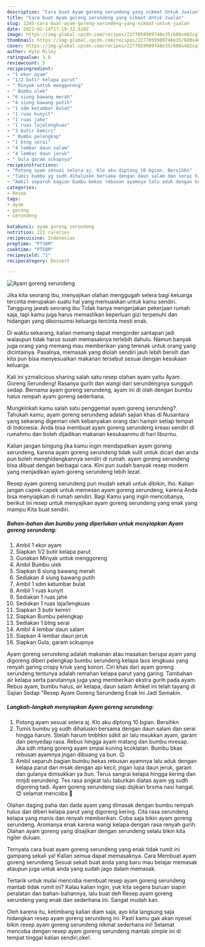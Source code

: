 ```yaml
---
description: "Cara buat Ayam goreng serundeng yang nikmat Untuk Jualan"
title: "Cara buat Ayam goreng serundeng yang nikmat Untuk Jualan"
slug: 1245-cara-buat-ayam-goreng-serundeng-yang-nikmat-untuk-jualan
date: 2021-02-14T17:19:32.510Z
image: https://img-global.cpcdn.com/recipes/2277059989748e35/680x482cq70/ayam-goreng-serundeng-foto-resep-utama.jpg
thumbnail: https://img-global.cpcdn.com/recipes/2277059989748e35/680x482cq70/ayam-goreng-serundeng-foto-resep-utama.jpg
cover: https://img-global.cpcdn.com/recipes/2277059989748e35/680x482cq70/ayam-goreng-serundeng-foto-resep-utama.jpg
author: Kyle Riley
ratingvalue: 3.8
reviewcount: 5
recipeingredient:
- "1 ekor ayam"
- "1/2 butir kelapa parut"
- " Minyak untuk menggoreng"
- " Bumbu ulek"
- "6 siung bawang merah"
- "4 siung bawang putih"
- "1 sdm ketumbar bulat"
- "1 ruas kunyit"
- "1 ruas jahe"
- "1 ruas lajalengkuas"
- "3 butir kemiri"
- " Bumbu pelengkap"
- "1 btng serai"
- "4 lembar daun salam"
- "4 lembar daun jeruk"
- " Gula garam sckupnya"
recipeinstructions:
- "Potong ayam sesuai selera aj. Klo aku diptong 10 bgian. Bersihkn"
- "Tumis bumbu yg sudh dihaluskn bersama dengan daun salam dan serai hingga harum. Stelah harum tmbhkn sdkit air lalu msukkan ayam, garam dan penyedap rasa. Rebus hingga ayam matang dan bumbu mresap. Jka sdh mtang goreng ayam smpai kuning kcoklatan. Bumbu bkas rebusan ayamnya jngan dibuang ya bun. 😉"
- "Ambil separuh bagian bumbu bekas rebusan ayamnya lalu aduk dengan kelapa parut dan msak dengan api kecil, jngan lupa daun jeruk, garam dan gulanya dimsukkan ya bun. Terus sangrai kelapa hingga kering dan mnjdi serundeng. Tes rasa angkat lalu taburkan diatas ayam yg sudh digoreng tadi. Ayam goreng serundeng siap dsjikan brsma nasi hangat.😊 selamat mencoba 💪"
categories:
- Resep
tags:
- ayam
- goreng
- serundeng

katakunci: ayam goreng serundeng 
nutrition: 221 calories
recipecuisine: Indonesian
preptime: "PT30M"
cooktime: "PT58M"
recipeyield: "1"
recipecategory: Dessert

---
```



![Ayam goreng serundeng](https://img-global.cpcdn.com/recipes/2277059989748e35/680x482cq70/ayam-goreng-serundeng-foto-resep-utama.jpg)

Jika kita seorang ibu, menyajikan olahan menggugah selera bagi keluarga tercinta merupakan suatu hal yang memuaskan untuk kamu sendiri. Tanggung jawab seorang ibu Tidak hanya mengerjakan pekerjaan rumah saja, tapi kamu juga harus memastikan keperluan gizi terpenuhi dan hidangan yang dikonsumsi keluarga tercinta mesti enak.

Di waktu  sekarang, kalian memang dapat mengorder santapan jadi walaupun tidak harus susah memasaknya terlebih dahulu. Namun banyak juga orang yang memang mau memberikan yang terenak untuk orang yang dicintainya. Pasalnya, memasak yang diolah sendiri jauh lebih bersih dan kita pun bisa menyesuaikan makanan tersebut sesuai dengan kesukaan keluarga. 

Kali ini yzmalicious sharing salah satu resep olahan ayam yaitu Ayam Goreng Serundeng! Rasanya gurih dan wangi dari serundengnya sungguh sedap. Bernama ayam goreng serundeng, ayam ini di olah dengan bumbu halus rempah ayam goreng sederhana.

Mungkinkah kamu salah satu penggemar ayam goreng serundeng?. Tahukah kamu, ayam goreng serundeng adalah sajian khas di Nusantara yang sekarang digemari oleh kebanyakan orang dari hampir setiap tempat di Indonesia. Anda bisa membuat ayam goreng serundeng kreasi sendiri di rumahmu dan boleh dijadikan makanan kesukaanmu di hari liburmu.

Kalian jangan bingung jika kamu ingin mendapatkan ayam goreng serundeng, karena ayam goreng serundeng tidak sulit untuk dicari dan anda pun boleh menghidangkannya sendiri di rumah. ayam goreng serundeng bisa dibuat dengan berbagai cara. Kini pun sudah banyak resep modern yang menjadikan ayam goreng serundeng lebih lezat.

Resep ayam goreng serundeng pun mudah sekali untuk dibikin, lho. Kalian jangan capek-capek untuk memesan ayam goreng serundeng, karena Anda bisa menyiapkan di rumah sendiri. Bagi Kamu yang ingin mencobanya, berikut ini resep untuk menyajikan ayam goreng serundeng yang enak yang mampu Kita buat sendiri.

<!--inarticleads1-->

##### Bahan-bahan dan bumbu yang diperlukan untuk menyiapkan Ayam goreng serundeng:

1. Ambil 1 ekor ayam
1. Siapkan 1/2 butir kelapa parut
1. Gunakan  Minyak untuk menggoreng
1. Ambil  Bumbu ulek
1. Siapkan 6 siung bawang merah
1. Sediakan 4 siung bawang putih
1. Ambil 1 sdm ketumbar bulat
1. Ambil 1 ruas kunyit
1. Sediakan 1 ruas jahe
1. Sediakan 1 ruas laja/lengkuas
1. Siapkan 3 butir kemiri
1. Siapkan  Bumbu pelengkap
1. Sediakan 1 btng serai
1. Ambil 4 lembar daun salam
1. Siapkan 4 lembar daun jeruk
1. Siapkan  Gula, garam sckupnya


Ayam goreng serundeng adalah makanan atau masakan berupa ayam yang digoreng diberi pelengkap bumbu serundeng kelapa laos lengkuas yang renyah garing crispy kriuk yang konon. Ciri khas dari ayam goreng serundeng tentunya adalah remahan kelapa parut yang garing. Tambahan air kelapa serta parutannya juga yang memberikan ekstra gurih pada ayam. Rebus ayam, bumbu halus, air kelapa, daun salam Artikel ini telah tayang di Sajian Sedap &#34;Resep Ayam Goreng Serundeng Enak Ini Jadi Semakin. 

<!--inarticleads2-->

##### Langkah-langkah menyiapkan Ayam goreng serundeng:

1. Potong ayam sesuai selera aj. Klo aku diptong 10 bgian. Bersihkn
1. Tumis bumbu yg sudh dihaluskn bersama dengan daun salam dan serai hingga harum. Stelah harum tmbhkn sdkit air lalu msukkan ayam, garam dan penyedap rasa. Rebus hingga ayam matang dan bumbu mresap. Jka sdh mtang goreng ayam smpai kuning kcoklatan. Bumbu bkas rebusan ayamnya jngan dibuang ya bun. 😉
1. Ambil separuh bagian bumbu bekas rebusan ayamnya lalu aduk dengan kelapa parut dan msak dengan api kecil, jngan lupa daun jeruk, garam dan gulanya dimsukkan ya bun. Terus sangrai kelapa hingga kering dan mnjdi serundeng. Tes rasa angkat lalu taburkan diatas ayam yg sudh digoreng tadi. Ayam goreng serundeng siap dsjikan brsma nasi hangat.😊 selamat mencoba 💪


Olahan daging paha dan dada ayam yang dimasak dengan bumbu rempah halus dan diberi kelapa parut yang digoreng kering. Cita rasa serundeng kelapa yang manis dan renyah memberikan. Coba saja bikin ayam goreng serundeng. Aromanya enak karena wangi kelapa dengan rasa renyah gurih. Olahan ayam goreng yang disajikan dengan serundeng selalu bikin kita ngiler duluan. 

Ternyata cara buat ayam goreng serundeng yang enak tidak rumit ini gampang sekali ya! Kalian semua dapat memasaknya. Cara Membuat ayam goreng serundeng Sesuai sekali buat anda yang baru mau belajar memasak ataupun juga untuk anda yang sudah jago dalam memasak.

Tertarik untuk mulai mencoba membuat resep ayam goreng serundeng mantab tidak rumit ini? Kalau kalian ingin, yuk kita segera buruan siapin peralatan dan bahan-bahannya, lalu buat deh Resep ayam goreng serundeng yang enak dan sederhana ini. Sangat mudah kan. 

Oleh karena itu, ketimbang kalian diam saja, ayo kita langsung saja hidangkan resep ayam goreng serundeng ini. Pasti kamu gak akan nyesel bikin resep ayam goreng serundeng nikmat sederhana ini! Selamat mencoba dengan resep ayam goreng serundeng mantab simple ini di tempat tinggal kalian sendiri,oke!.

